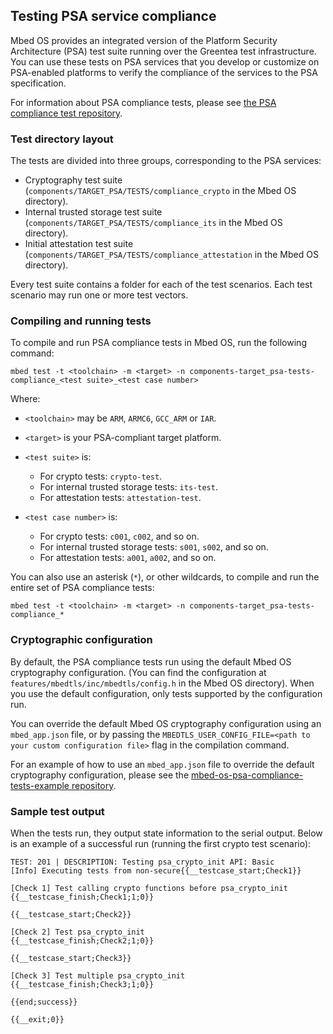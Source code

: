 <h2 id="crypto-port">Testing PSA service compliance</h2>

Mbed OS provides an integrated version of the Platform Security Architecture (PSA) test suite running over the Greentea test infrastructure. You can use these tests on PSA services that you develop or customize on PSA-enabled platforms to verify the compliance of the services to the PSA specification.

For information about PSA compliance tests, please see [the PSA compliance test repository](https://github.com/ARM-software/psa-arch-tests).

### Test directory layout

The tests are divided into three groups, corresponding to the PSA services:

- Cryptography test suite (`components/TARGET_PSA/TESTS/compliance_crypto` in the Mbed OS directory).
- Internal trusted storage test suite (`components/TARGET_PSA/TESTS/compliance_its` in the Mbed OS directory).
- Initial attestation test suite (`components/TARGET_PSA/TESTS/compliance_attestation` in the Mbed OS directory).

Every test suite contains a folder for each of the test scenarios. Each test scenario may run one or more test vectors.

### Compiling and running tests

To compile and run PSA compliance tests in Mbed OS, run the following command:

```
mbed test -t <toolchain> -m <target> -n components-target_psa-tests-compliance_<test suite>_<test case number>
```
Where:

- `<toolchain>` may be `ARM`, `ARMC6`, `GCC_ARM` or `IAR`.

- `<target>` is your PSA-compliant target platform.

- `<test suite>` is:
   - For crypto tests: `crypto-test`.
   - For internal trusted storage tests: `its-test`.
   - For attestation tests: `attestation-test`.

- `<test case number>` is:
   - For crypto tests: `c001`, `c002`, and so on.
   - For internal trusted storage tests: `s001`, `s002`, and so on.
   - For attestation tests: `a001`, `a002`, and so on.

You can also use an asterisk (`*`), or other wildcards, to compile and run the entire set of PSA compliance tests:

```
mbed test -t <toolchain> -m <target> -n components-target_psa-tests-compliance_*
```

### Cryptographic configuration

By default, the PSA compliance tests run using the default Mbed OS cryptography configuration. (You can find the configuration at `features/mbedtls/inc/mbedtls/config.h` in the Mbed OS directory). When you use the default configuration, only tests supported by the configuration run.

You can override the default Mbed OS cryptography configuration using an `mbed_app.json` file, or by passing the `MBEDTLS_USER_CONFIG_FILE=<path to your custom configuration file>` flag in the compilation command.

For an example of how to use an `mbed_app.json` file to override the default cryptography configuration, please see the [mbed-os-psa-compliance-tests-example repository](https://github.com/ARMmbed/mbed-os-psa-compliance-tests-example).

### Sample test output

When the tests run, they output state information to the serial output. Below is an example of a successful run (running the first crypto test scenario):

```
TEST: 201 | DESCRIPTION: Testing psa_crypto_init API: Basic
[Info] Executing tests from non-secure{{__testcase_start;Check1}}

[Check 1] Test calling crypto functions before psa_crypto_init
{{__testcase_finish;Check1;1;0}}

{{__testcase_start;Check2}}

[Check 2] Test psa_crypto_init
{{__testcase_finish;Check2;1;0}}

{{__testcase_start;Check3}}

[Check 3] Test multiple psa_crypto_init
{{__testcase_finish;Check3;1;0}}

{{end;success}}

{{__exit;0}}
```
